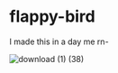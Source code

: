 # flappy-bird
I made this in a day
me rn-

![download (1) (38)](https://github.com/user-attachments/assets/f9fd593b-cbdc-4099-8f48-ca01b1775ce0)
